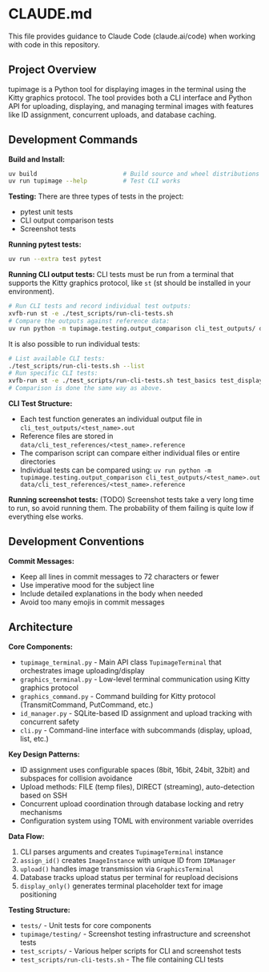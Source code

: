 # CLAUDE.md

This file provides guidance to Claude Code (claude.ai/code) when working with
code in this repository.

## Project Overview

tupimage is a Python tool for displaying images in the terminal using the Kitty
graphics protocol. The tool provides both a CLI interface and Python API for
uploading, displaying, and managing terminal images with features like ID
assignment, concurrent uploads, and database caching.

## Development Commands

**Build and Install:**
```bash
uv build                        # Build source and wheel distributions
uv run tupimage --help          # Test CLI works
```

**Testing:**
There are three types of tests in the project:
- pytest unit tests
- CLI output comparison tests
- Screenshot tests

**Running pytest tests:**
```bash
uv run --extra test pytest
```

**Running CLI output tests:**
CLI tests must be run from a terminal that supports the Kitty graphics protocol,
like `st` (st should be installed in your environment).

```bash
# Run CLI tests and record individual test outputs:
xvfb-run st -e ./test_scripts/run-cli-tests.sh
# Compare the outputs against reference data:
uv run python -m tupimage.testing.output_comparison cli_test_outputs/ data/cli_test_references/
```

It is also possible to run individual tests:
```bash
# List available CLI tests:
./test_scripts/run-cli-tests.sh --list
# Run specific CLI tests:
xvfb-run st -e ./test_scripts/run-cli-tests.sh test_basics test_display
# Comparison is done the same way as above.
```

**CLI Test Structure:**
- Each test function generates an individual output file in `cli_test_outputs/<test_name>.out`
- Reference files are stored in `data/cli_test_references/<test_name>.reference`
- The comparison script can compare either individual files or entire directories
- Individual tests can be compared using: `uv run python -m tupimage.testing.output_comparison cli_test_outputs/<test_name>.out data/cli_test_references/<test_name>.reference`

**Running screenshot tests:**
(TODO)
Screenshot tests take a very long time to run, so avoid running them. The
probability of them failing is quite low if everything else works.

## Development Conventions

**Commit Messages:**
- Keep all lines in commit messages to 72 characters or fewer
- Use imperative mood for the subject line
- Include detailed explanations in the body when needed
- Avoid too many emojis in commit messages

## Architecture

**Core Components:**
- `tupimage_terminal.py` - Main API class `TupimageTerminal` that orchestrates image uploading/display
- `graphics_terminal.py` - Low-level terminal communication using Kitty graphics protocol
- `graphics_command.py` - Command building for Kitty protocol (TransmitCommand, PutCommand, etc.)
- `id_manager.py` - SQLite-based ID assignment and upload tracking with concurrent safety
- `cli.py` - Command-line interface with subcommands (display, upload, list, etc.)

**Key Design Patterns:**
- ID assignment uses configurable spaces (8bit, 16bit, 24bit, 32bit) and subspaces for collision avoidance
- Upload methods: FILE (temp files), DIRECT (streaming), auto-detection based on SSH
- Concurrent upload coordination through database locking and retry mechanisms
- Configuration system using TOML with environment variable overrides

**Data Flow:**
1. CLI parses arguments and creates `TupimageTerminal` instance
2. `assign_id()` creates `ImageInstance` with unique ID from `IDManager`
3. `upload()` handles image transmission via `GraphicsTerminal`
4. Database tracks upload status per terminal for reupload decisions
5. `display_only()` generates terminal placeholder text for image positioning

**Testing Structure:**
- `tests/` - Unit tests for core components
- `tupimage/testing/` - Screenshot testing infrastructure and screenshot tests
- `test_scripts/` - Various helper scripts for CLI and screenshot tests
- `test_scripts/run-cli-tests.sh` - The file containing CLI tests
